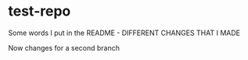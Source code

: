 # test-repo


Some words I put in the README - DIFFERENT CHANGES THAT I MADE

Now changes for a second branch